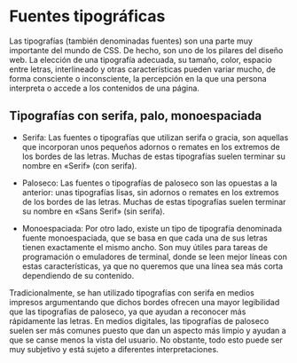 # Fuentes tipográficas
Las tipografías (también denominadas fuentes) son una parte muy importante del mundo de CSS. De hecho, son uno de los pilares del diseño web. La elección de una tipografía adecuada, su tamaño, color, espacio entre letras, interlineado y otras características pueden variar mucho, de forma consciente o inconsciente, la percepción en la que una persona interpreta o accede a los contenidos de una página.


## Tipografías con serifa, palo, monoespaciada

* Serifa: Las fuentes o tipografías que utilizan serifa o gracia, son aquellas que incorporan unos pequeños adornos o remates en los extremos de los bordes de las letras. Muchas de estas tipografías suelen terminar su nombre en «Serif» (con serifa).

* Paloseco: Las fuentes o tipografías de paloseco son las opuestas a la anterior: unas tipografías lisas, sin adornos o remates en los extremos de los bordes de las letras. Muchas de estas tipografías suelen terminar su nombre en «Sans Serif» (sin serifa).


* Monoespaciada: Por otro lado, existe un tipo de tipografía denominada fuente monoespaciada, que se basa en que cada una de sus letras tienen exactamente el mismo ancho. Son muy útiles para tareas de programación o emuladores de terminal, donde se leen mejor líneas con estas características, ya que no queremos que una línea sea más corta dependiendo de su contenido.

Tradicionalmente, se han utilizado tipografías con serifa en medios impresos argumentando que dichos bordes ofrecen una mayor legibilidad que las tipografías de paloseco, ya que ayudan a reconocer más rápidamente las letras. En medios digitales, las tipografías de paloseco suelen ser más comunes puesto que dan un aspecto más limpio y ayudan a que se canse menos la vista del usuario. No obstante, todo esto puede ser muy subjetivo y está sujeto a diferentes interpretaciones.